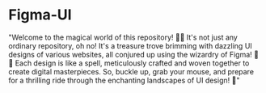 # Figma-UI
"Welcome to the magical world of this repository! 🎩🐇 It's not just any ordinary repository, oh no! It's a treasure trove brimming with dazzling UI designs of various websites, all conjured up using the wizardry of Figma! 🎨✨ Each design is like a spell, meticulously crafted and woven together to create digital masterpieces. So, buckle up, grab your mouse, and prepare for a thrilling ride through the enchanting landscapes of UI design! 🚀"
